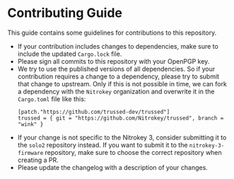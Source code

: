 # Contributing Guide

This guide contains some guidelines for contributions to this repository.

- If your contribution includes changes to dependencies, make sure to include the updated `Cargo.lock` file.
- Please sign all commits to this repository with your OpenPGP key.
- We try to use the published versions of all dependencies.  So if your contribution requires a change to a dependency, please try to submit that change to upstream.  Only if this is not possible in time, we can fork a dependency with the `Nitrokey` organization and overwrite it in the `Cargo.toml` file like this:
  ```
  [patch."https://github.com/trussed-dev/trussed"]
  trussed = { git = "https://github.com/Nitrokey/trussed", branch = "wink" }
  ```
- If your change is not specific to the Nitrokey 3, consider submitting it to the `solo2` repository instead.  If you want to submit it to the `nitrokey-3-firmware` repository, make sure to choose the correct repository when creating a PR.
- Please update the changelog with a description of your changes.
